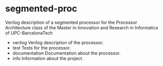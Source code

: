 segmented-proc
==============

Verilog description of a segmented processor for the Processor Architecture class of the Master in Innovation and Research in Informatics of UPC-BarcelonaTech

* verilog		Verilog description of the processor.
* test			Tests for the processor.
* documentation		Documentation about the processor.
* info			Information about the project.
